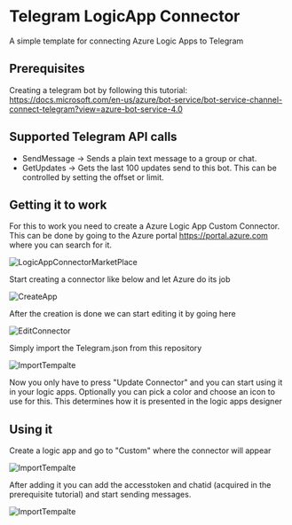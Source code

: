 # Telegram LogicApp Connector
A simple template for connecting Azure Logic Apps to Telegram

## Prerequisites
Creating a telegram bot by following this tutorial: https://docs.microsoft.com/en-us/azure/bot-service/bot-service-channel-connect-telegram?view=azure-bot-service-4.0

## Supported Telegram API calls
* SendMessage -> Sends a plain text message to a group or chat.
* GetUpdates -> Gets the last 100 updates send to this bot. This can be controlled by setting the offset or limit.

## Getting it to work
For this to work you need to create a Azure Logic App Custom Connector. This can be done by going to the Azure portal https://portal.azure.com where you can search for it.

![LogicAppConnectorMarketPlace](https://github.com/foppenm/TelegramLogicAppConnector/blob/master/Images/LogicAppCustomConnector.png)

Start creating a connector like below and let Azure do its job

![CreateApp](https://github.com/foppenm/TelegramLogicAppConnector/blob/master/Images/CreateTheApp.png)

After the creation is done we can start editing it by going here

![EditConnector](https://github.com/foppenm/TelegramLogicAppConnector/blob/master/Images/EditConnector.png)

Simply import the Telegram.json from this repository 

![ImportTempalte](https://github.com/foppenm/TelegramLogicAppConnector/blob/master/Images/Importfile.png)

Now you only have to press "Update Connector" and you can start using it in your logic apps. Optionally you can pick a color and choose an icon to use for this. This determines how it is presented in the logic apps designer

## Using it
Create a logic app and go to "Custom" where the connector will appear

![ImportTempalte](https://github.com/foppenm/TelegramLogicAppConnector/blob/master/Images/UseConnector.png)

After adding it you can add the accesstoken and chatid (acquired in the prerequisite tutorial) and start sending messages.

![ImportTempalte](https://github.com/foppenm/TelegramLogicAppConnector/blob/master/Images/SendMessage.png)
